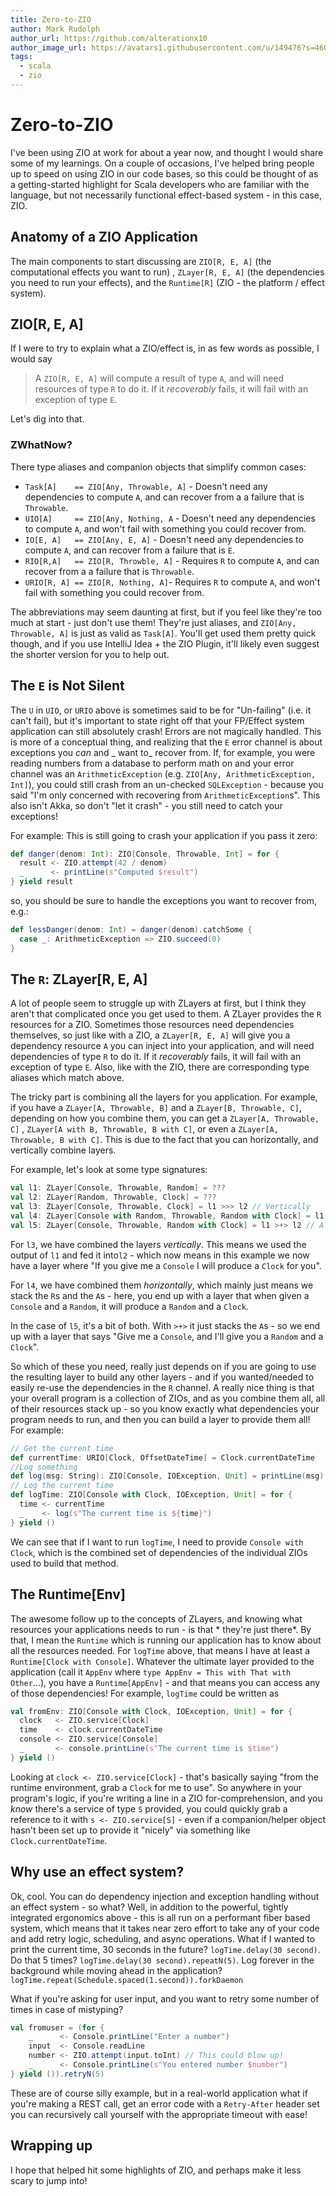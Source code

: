 ```yaml
---
title: Zero-to-ZIO
author: Mark Rudolph
author_url: https://github.com/alterationx10
author_image_url: https://avatars1.githubusercontent.com/u/149476?s=460&v=4
tags:
  - scala
  - zio
---
```


# Zero-to-ZIO

I've been using ZIO at work for about a year now, and thought I would share some of my learnings. On a couple of
occasions, I've helped bring people up to speed on using ZIO in our code bases, so this could be thought of as a
getting-started highlight for Scala developers who are familiar with the language, but not necessarily functional
effect-based system - in this case, ZIO.

## Anatomy of a ZIO Application

The main components to start discussing are `ZIO[R, E, A]` (the computational effects you want to run)
, `ZLayer[R, E, A]` (the dependencies you need to run your effects), and the `Runtime[R]` (ZIO - the platform / effect
system).

## ZIO[R, E, A]

If I were to try to explain what a ZIO/effect is, in as few words as possible, I would say

> A `ZIO[R, E, A]` will compute a result of type `A`, and will need resources of type `R` to do it. 
> If it _recoverably_ fails, it will fail with an exception of type `E`.

Let's dig into that.

### ZWhatNow?

There type aliases and companion objects that simplify common cases:

* `Task[A]    == ZIO[Any, Throwable, A]` - Doesn't need any dependencies to compute `A`, and can recover from a a
  failure that is `Throwable`.
* `UIO[A]     == ZIO[Any, Nothing, A` - Doesn't need any dependencies to compute `A`, and won't fail with something you
  could recover from.
* `IO[E, A]   == ZIO[Any, E, A]` - Doesn't need any dependencies to compute `A`, and can recover from a failure that
  is `E`.
* `RIO[R,A]   == ZIO[R, Throwble, A]` - Requires `R` to compute `A`, and can recover from a a failure that
  is `Throwable`.
* `URIO[R, A] == ZIO[R, Nothing, A]`- Requires `R` to compute `A`, and won't fail with something you could recover from.

The abbreviations may seem daunting at first, but if you feel like they're too much at start - just don't use them!
They're just aliases, and `ZIO[Any, Throwable, A]`
is just as valid as `Task[A]`. You'll get used them pretty quick though, and if you use IntelliJ Idea + the ZIO Plugin,
it'll likely even suggest the shorter version for you to help out.

## The `E` is Not Silent

The `U` in `UIO`, or `URIO` above is sometimes said to be for "Un-failing" (i.e. it can't fail), but it's important to
state right off that your FP/Effect system application can still absolutely crash! Errors are not magically handled.
This is more of a conceptual thing, and realizing that the `E` error channel is about exceptions you _can_ and _
want to_ recover from. If, for example, you were reading numbers from a database to perform math on and your error
channel was an `ArithmeticException` (e.g. `ZIO[Any, ArithmeticException, Int]`), you could still crash from an
un-checked `SQLException` - because you said "I'm only concerned with recovering from `ArithmeticException`s". This also
isn't Akka, so don't "let it crash" - you still need to catch your exceptions!

For example: This is still going to crash your application if you pass it zero:

```scala
def danger(denom: Int): ZIO[Console, Throwable, Int] = for {
  result <- ZIO.attempt(42 / denom)
  _      <- printLine(s"Computed $result")
} yield result
```

so, you should be sure to handle the exceptions you want to recover from, e.g.:

```scala
def lessDanger(denom: Int) = danger(denom).catchSome {
  case _: ArithmeticException => ZIO.succeed(0)
}
```

## The `R`: ZLayer[R, E, A]

A lot of people seem to struggle up with ZLayers at first, but I think they aren't that complicated once you get used to
them. A ZLayer provides the
`R` resources for a ZIO. Sometimes those resources need dependencies themselves, so just like with a ZIO,
a `ZLayer[R, E, A]` will give you a dependency resource `A` you can inject into your application, and will need
dependencies of type `R` to do it. If it _recoverably_ fails, it will fail with an exception of type `E`. Also, like
with the ZIO, there are corresponding type aliases which match above.

The tricky part is combining all the layers for you application. For example, if you have a `ZLayer[A, Throwable, B]`
and a `ZLayer[B, Throwable, C]`, depending on how you combine them, you can get a `ZLayer[A, Throwable, C]`
, `ZLayer[A with B, Throwable, B with C]`, or even a `ZLayer[A, Throwable, B with C]`. This is due to the fact that you
can horizontally, and vertically combine layers.

For example, let's look at some type signatures:

```scala
val l1: ZLayer[Console, Throwable, Random] = ???
val l2: ZLayer[Random, Throwable, Clock] = ???
val l3: ZLayer[Console, Throwable, Clock] = l1 >>> l2 // Vertically
val l4: ZLayer[Console with Random, Throwable, Random with Clock] = l1 ++ l2 // Horizontally
val l5: ZLayer[Console, Throwable, Random with Clock] = l1 >+> l2 // A bit of both
```

For `l3`, we have combined the layers _vertically_. This means we used the output of `l1` and fed it into`l2` - which
now means in this example we now have a layer where "If you give me a `Console` I will produce a `Clock` for you".

For `l4`, we have combined them _horizontally_, which mainly just means we stack the `R`s and the `A`s - here, you end
up with a layer that when given a `Console` and a `Random`, it will produce a `Random` and a `Clock`.

In the case of `l5`, it's a bit of both. With `>+>` it just stacks the `A`s - so we end up with a layer that says "Give
me a `Console`, and I'll give you a `Random` and a `Clock`".

So which of these you need, really just depends on if you are going to use the resulting layer to build any other layers -
and if you wanted/needed to easily re-use the dependencies in the `R` channel. A really nice thing is that your overall
program is a collection of ZIOs, and as you combine them all, all of their resources stack up - so you know exactly what
dependencies your program needs to run, and then you can build a layer to provide them all! For example:

```scala
// Get the current time
def currentTime: URIO[Clock, OffsetDateTime] = Clock.currentDateTime
//Log something
def log(msg: String): ZIO[Console, IOException, Unit] = printLine(msg)
// Log the current time
def logTime: ZIO[Console with Clock, IOException, Unit] = for {
  time <- currentTime
  _    <- log(s"The current time is ${time}")
} yield ()
```

We can see that if I want to run `logTime`, I need to provide `Console with Clock`, which is the combined set of
dependencies of the individual ZIOs used to build that method.

## The Runtime[Env]

The awesome follow up to the concepts of ZLayers, and knowing what resources your applications needs to run - is that *
they're just there*. By that, I mean the `Runtime` which is running our application has to know about all the
resources needed. For `logTime` above, that means I have at least a
`Runtime[Clock with Console]`. Whatever the ultimate layer provided to the application (call it `AppEnv`
where `type AppEnv = This with That with Other`...), you have a `Runtime[AppEnv]` - and that means you can access any of
those dependencies! For example, `logTime` could be written as

```scala
val fromEnv: ZIO[Console with Clock, IOException, Unit] = for {
  clock   <- ZIO.service[Clock]
  time    <- clock.currentDateTime
  console <- ZIO.service[Console]
  _       <- console.printLine(s"The current time is $time")
} yield ()
```

Looking at `clock <- ZIO.service[Clock]` - that's basically saying "from the runtime environment, grab a `Clock` for me to use".
So anywhere in your program's logic, if you're writing a line in a ZIO for-comprehension, and you _know_ there's a
service of type `S` provided, you could quickly grab a reference to it with `s <- ZIO.service[S]` - even if a
companion/helper object hasn't been set up to provide it "nicely" via something like `Clock.currentDateTime`.

## Why use an effect system?

Ok, cool. You can do dependency injection and exception handling without an effect system - so what? Well, in addition
to the powerful, tightly integrated ergonomics above - this is all run on a performant fiber based system, which means
that it takes near zero effort to take any of your code and add retry logic, scheduling, and async operations. What if I
wanted to print the current time, 30 seconds in the future? `logTime.delay(30 second)`. Do that 5
times? `logTime.delay(30 second).repeatN(5)`. Log forever in the background while moving ahead in the
application? `logTime.repeat(Schedule.spaced(1.second)).forkDaemon`

What if you're asking for user input, and you want to retry some number of times in case of mistyping?

```scala
val fromuser = (for {
    _      <- Console.printLine("Enter a number")
    input  <- Console.readLine
    number <- ZIO.attempt(input.toInt) // This could blow up!
    _      <- Console.printLine(s"You entered number $number")
} yield ()).retryN(5)
```

These are of course silly example, but in a real-world application what if you're making a REST call, get an error code
with a `Retry-After` header set you can recursively call yourself with the appropriate timeout with ease!

## Wrapping up

I hope that helped hit some highlights of ZIO, and perhaps make it less scary to jump into!
